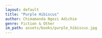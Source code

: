 ```yaml
---
layout: default
title: "Purple Hibiscus"
author: Chimamanda Ngozi Adichie
genre: Fiction & Other
im_path: assets/books/purple_hibiscus.jpg
---
```

